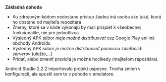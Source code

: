 **Základná dohoda**

*  Ku zdrojovým kódom nedostane prístup žiadna iná osoba ako taká, ktorá ho dostane od majiteľa repozitára
*  Zmeny, ktoré sa v kóde vykonajú by mali prispieť k všeobecnej funkcionalite, nie pre jednotlivca
*  Výsledný APK súbor *nieje možné distribuovať* cez Google Play ani iné obchody Androidu
*  Výsledný APK súbor *je možné distribuovať pomocou zdieľacích serverov* (uložto,...)
*  Pridať, alebo zmeniť pravidlá je možné hocikedy (majiteľom repozitára).


Android Studio 2.2.2 importovalo projekt uspesne.
Trocha zmien v konfiguracii, ale spustil som to v pohode v emulatore.
